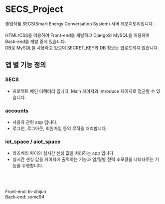 # SECS_Project

졸업작품 SECS(Smart Energy Conversation System) 서버 레포지토리입니다.
<br/><br/>
HTML/CSS를 이용하여 Front-end를 개발하고 Django와 MySQL을 이용하여 Back-end를 개발 중에 있습니다.
<br/>
DB로 MySQL을 사용하고 있으며 SECRET_KEY와 DB 정보는 업로드되지 않습니다.

## 앱 별 기능 정의

### SECS

- 프로젝트 메인 디렉터리 입니다. Main 페이지와 Introduce 페이지로 접근할 수 있습니다.

### accounts

- 사용자 관련 app 입니다.
- 로그인, 로그아웃, 회원가입 등의 로직을 처리합니다.

### iot_space / aiot_space

- 라즈베리 파이의 실시간 센싱 값을 처리하는 app 입니다.
- 실시간 센싱 값을 페이지에 출력하는 기능과 일/월별 전력 소모량을 나타내주는 기능을 수행합니다.

<br/>
<br/>
<br/>
Front-end: In-chijun<br/>
Back-end: some94<br/>
